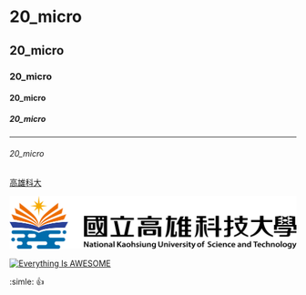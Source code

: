 # 20_micro
## 20_micro
### 20_micro
#### 20_micro
##### 20_micro
-------------------------
###### 20_micro

[高雄科大](https://www.nkust.edu.tw/)

![NKUST](school.png "高雄科大")

[![Everything Is AWESOME](https://img.youtube.com/vi/StTqXEQ2l-Y/0.jpg)](https://www.youtube.com/watch?v=StTqXEQ2l-Y "Everything Is AWESOME")


:simle:
:+1:
